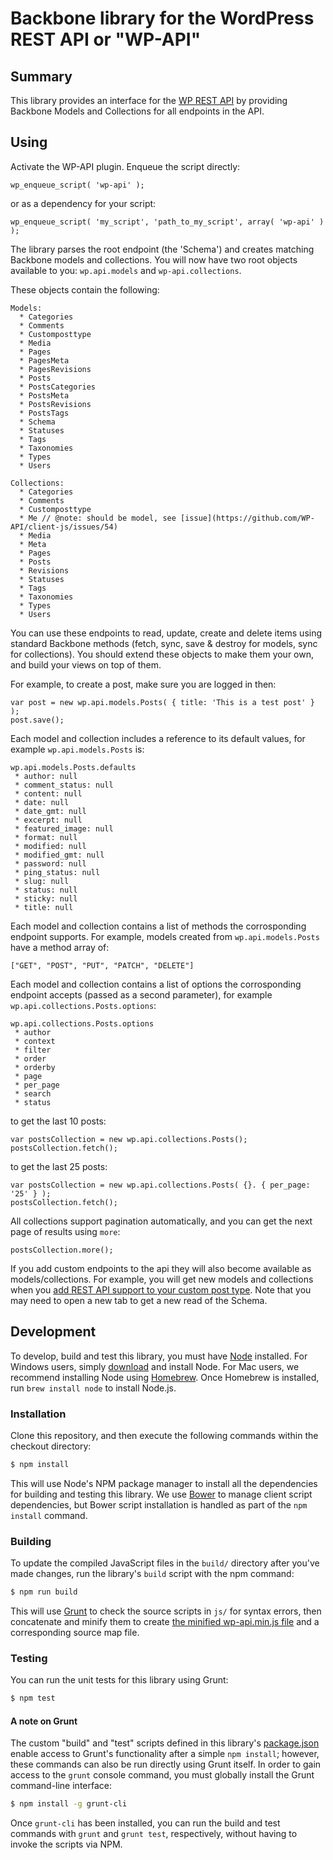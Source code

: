 Backbone library for the WordPress REST API or "WP-API"
==============

## Summary

This library provides an interface for the [WP REST API](https://github.com/WP-API/WP-API) by providing Backbone Models and Collections for all endpoints in the API.

## Using

Activate the WP-API plugin. Enqueue the script directly:

```
wp_enqueue_script( 'wp-api' );
```

or as a dependency for your script:

```
wp_enqueue_script( 'my_script', 'path_to_my_script', array( 'wp-api' ) );
```

The library parses the root endpoint (the 'Schema') and creates matching Backbone models and collections. You will now have two root objects available to you: `wp.api.models` and `wp-api.collections`.

These objects contain the following:
```
Models:
  * Categories
  * Comments
  * Customposttype
  * Media
  * Pages
  * PagesMeta
  * PagesRevisions
  * Posts
  * PostsCategories
  * PostsMeta
  * PostsRevisions
  * PostsTags
  * Schema
  * Statuses
  * Tags
  * Taxonomies
  * Types
  * Users

Collections:
  * Categories
  * Comments
  * Customposttype
  * Me // @note: should be model, see [issue](https://github.com/WP-API/client-js/issues/54)
  * Media
  * Meta
  * Pages
  * Posts
  * Revisions
  * Statuses
  * Tags
  * Taxonomies
  * Types
  * Users
```

You can use these endpoints to read, update, create and delete items using standard Backbone methods (fetch, sync, save & destroy for models, sync for collections). You should extend these objects to make them your own, and build your views on top of them.

For example, to create a post, make sure you are logged in then:

```
var post = new wp.api.models.Posts( { title: 'This is a test post' } );
post.save();
```

Each model and collection includes a reference to its default values, for example `wp.api.models.Posts` is:

```
wp.api.models.Posts.defaults
 * author: null
 * comment_status: null
 * content: null
 * date: null
 * date_gmt: null
 * excerpt: null
 * featured_image: null
 * format: null
 * modified: null
 * modified_gmt: null
 * password: null
 * ping_status: null
 * slug: null
 * status: null
 * sticky: null
 * title: null
```

Each model and collection contains a list of methods the corrosponding endpoint supports. For example, models created from `wp.api.models.Posts` have a method array of:

```
["GET", "POST", "PUT", "PATCH", "DELETE"]
```

Each model and collection contains a list of options the corrosponding endpoint accepts (passed as a second parameter), for example `wp.api.collections.Posts.options`:

```
wp.api.collections.Posts.options
 * author
 * context
 * filter
 * order
 * orderby
 * page
 * per_page
 * search
 * status
```

to get the last 10 posts:

```
var postsCollection = new wp.api.collections.Posts();
postsCollection.fetch();
```

to get the last 25 posts:

```
var postsCollection = new wp.api.collections.Posts( {}. { per_page: '25' } );
postsCollection.fetch();
```

All collections support pagination automatically, and you can get the next page of results using `more`:

```
postsCollection.more();
```

If you add custom endpoints to the api they will also become available as models/collections. For example, you will get new models and collections when you [add REST API support to your custom post type](http://v2.wp-api.org/extending/custom-content-types/). Note that you may need to open a new tab to get a new read of the Schema.

## Development

To develop, build and test this library, you must have [Node](http://nodejs.org) installed. For Windows users, simply [download](http://nodejs.org/download/) and install Node. For Mac users, we recommend installing Node using [Homebrew](http://mxcl.github.com/homebrew/). Once Homebrew is installed, run `brew install node` to install Node.js.

### Installation

Clone this repository, and then execute the following commands within the checkout directory:
```bash
$ npm install
```
This will use Node's NPM package manager to install all the dependencies for building and testing this library. We use [Bower](http://bower.io) to manage client script dependencies, but Bower script installation is handled as part of the `npm install` command.

### Building

To update the compiled JavaScript files in the `build/` directory after you've made changes, run the library's `build` script with the npm command:
```bash
$ npm run build
```
This will use [Grunt](http://gruntjs.com) to check the source scripts in `js/` for syntax errors, then concatenate and minify them to create [the minified wp-api.min.js file](build/js/wp-api.min.js) and a corresponding source map file.

### Testing

You can run the unit tests for this library using Grunt:
```bash
$ npm test
```

#### A note on Grunt

The custom "build" and "test" scripts defined in this library's [package.json](package.json) enable access to Grunt's functionality after a simple `npm install`; however, these commands can also be run directly using Grunt itself. In order to gain access to the `grunt` console command, you must globally install the Grunt command-line interface:
```bash
$ npm install -g grunt-cli
```
Once `grunt-cli` has been installed, you can run the build and test commands with `grunt` and `grunt test`, respectively, without having to invoke the scripts via NPM.
